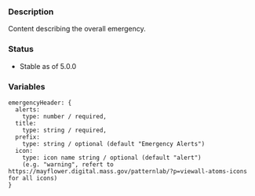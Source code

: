 ### Description
Content describing the overall emergency.

### Status
* Stable as of 5.0.0

### Variables
~~~
emergencyHeader: {
  alerts:
    type: number / required,
  title:
    type: string / required,
  prefix:
    type: string / optional (default "Emergency Alerts")
  icon: 
    type: icon name string / optional (default "alert") 
    (e.g. "warning", refert to https://mayflower.digital.mass.gov/patternlab/?p=viewall-atoms-icons for all icons)
}
~~~
